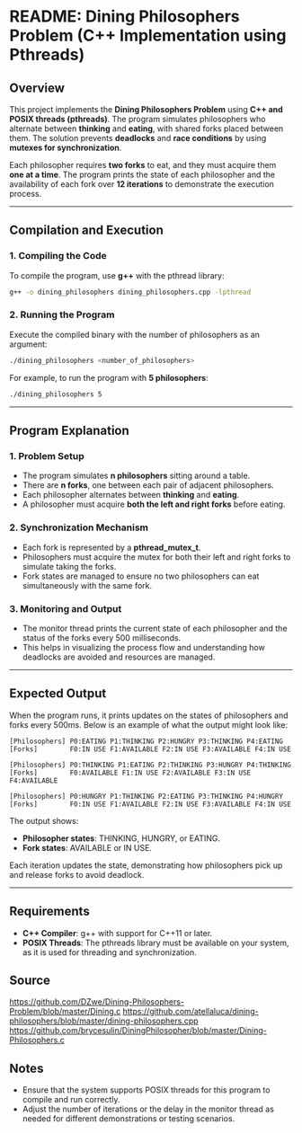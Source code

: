 
# README: Dining Philosophers Problem (C++ Implementation using Pthreads)

## Overview
This project implements the **Dining Philosophers Problem** using **C++ and POSIX threads (pthreads)**. The program simulates philosophers who alternate between **thinking** and **eating**, with shared forks placed between them. The solution prevents **deadlocks** and **race conditions** by using **mutexes for synchronization**.

Each philosopher requires **two forks** to eat, and they must acquire them **one at a time**. The program prints the state of each philosopher and the availability of each fork over **12 iterations** to demonstrate the execution process.

---

## Compilation and Execution
### 1. Compiling the Code
To compile the program, use **g++** with the pthread library:
```bash
g++ -o dining_philosophers dining_philosophers.cpp -lpthread
```

### 2. Running the Program
Execute the compiled binary with the number of philosophers as an argument:
```bash
./dining_philosophers <number_of_philosophers>
```
For example, to run the program with **5 philosophers**:
```bash
./dining_philosophers 5
```

---

## Program Explanation
### 1. Problem Setup
- The program simulates **n philosophers** sitting around a table.
- There are **n forks**, one between each pair of adjacent philosophers.
- Each philosopher alternates between **thinking** and **eating**.
- A philosopher must acquire **both the left and right forks** before eating.

### 2. Synchronization Mechanism
- Each fork is represented by a **pthread_mutex_t**.
- Philosophers must acquire the mutex for both their left and right forks to simulate taking the forks.
- Fork states are managed to ensure no two philosophers can eat simultaneously with the same fork.

### 3. Monitoring and Output
- The monitor thread prints the current state of each philosopher and the status of the forks every 500 milliseconds.
- This helps in visualizing the process flow and understanding how deadlocks are avoided and resources are managed.

---

## Expected Output
When the program runs, it prints updates on the states of philosophers and forks every 500ms. Below is an example of what the output might look like:

```
[Philosophers] P0:EATING P1:THINKING P2:HUNGRY P3:THINKING P4:EATING 
[Forks]        F0:IN USE F1:AVAILABLE F2:IN USE F3:AVAILABLE F4:IN USE 

[Philosophers] P0:THINKING P1:EATING P2:THINKING P3:HUNGRY P4:THINKING 
[Forks]        F0:AVAILABLE F1:IN USE F2:AVAILABLE F3:IN USE F4:AVAILABLE 

[Philosophers] P0:HUNGRY P1:THINKING P2:EATING P3:THINKING P4:HUNGRY 
[Forks]        F0:IN USE F1:AVAILABLE F2:IN USE F3:AVAILABLE F4:IN USE 
```

The output shows:
- **Philosopher states**: THINKING, HUNGRY, or EATING.
- **Fork states**: AVAILABLE or IN USE.

Each iteration updates the state, demonstrating how philosophers pick up and release forks to avoid deadlock.

---

## Requirements
- **C++ Compiler**: g++ with support for C++11 or later.
- **POSIX Threads**: The pthreads library must be available on your system, as it is used for threading and synchronization.

## Source
https://github.com/DZwe/Dining-Philosophers-Problem/blob/master/Dining.c
https://github.com/atellaluca/dining-philosophers/blob/master/dining-philosophers.cpp
https://github.com/brycesulin/DiningPhilosopher/blob/master/Dining-Philosophers.c

## Notes
- Ensure that the system supports POSIX threads for this program to compile and run correctly.
- Adjust the number of iterations or the delay in the monitor thread as needed for different demonstrations or testing scenarios.

